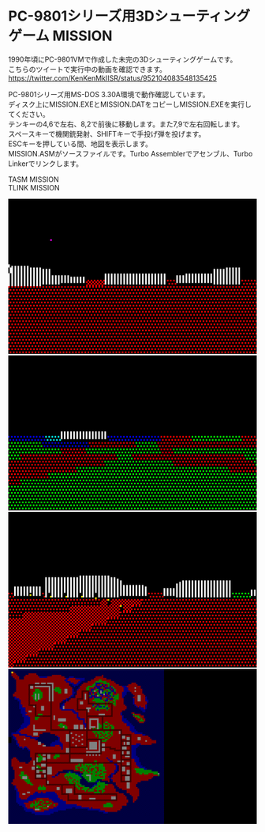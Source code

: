 # PC-9801シリーズ用3Dシューティングゲーム MISSION
1990年頃にPC-9801VMで作成した未完の3Dシューティングゲームです。  
こちらのツイートで実行中の動画を確認できます。  
https://twitter.com/KenKenMkIISR/status/952104083548135425
  
PC-9801シリーズ用MS-DOS 3.30A環境で動作確認しています。  
ディスク上にMISSION.EXEとMISSION.DATをコピーしMISSION.EXEを実行してください。  
テンキーの4,6で左右、8,2で前後に移動します。また7,9で左右回転します。  
スペースキーで機関銃発射、SHIFTキーで手投げ弾を投げます。  
ESCキーを押している間、地図を表示します。  
MISSION.ASMがソースファイルです。Turbo Assemblerでアセンブル、Turbo Linkerでリンクします。  

TASM MISSION  
TLINK MISSION  
  
![](MISSION1.png)  
![](MISSION2.png)  
![](MISSION3.png)  
![](MISSION4.png)  
